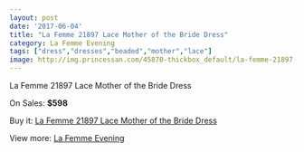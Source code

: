 ```yaml
---
layout: post
date: '2017-06-04'
title: "La Femme 21897 Lace Mother of the Bride Dress"
category: La Femme Evening
tags: ["dress","dresses","beaded","mother","lace"]
image: http://img.princessan.com/45870-thickbox_default/la-femme-21897-lace-mother-of-the-bride-dress.jpg
---
```

La Femme 21897 Lace Mother of the Bride Dress

On Sales: **$598**
<a href="https://www.princessan.com/en/la-femme-evening/21086-la-femme-21897-lace-mother-of-the-bride-dress.html"><amp-img layout="responsive" width="600" height="600" src="//img.princessan.com/45870-thickbox_default/la-femme-21897-lace-mother-of-the-bride-dress.jpg" alt="La Femme 21897 Lace Mother of the Bride Dress 0" /></a>
<a href="https://www.princessan.com/en/la-femme-evening/21086-la-femme-21897-lace-mother-of-the-bride-dress.html"><amp-img layout="responsive" width="600" height="600" src="//img.princessan.com/45871-thickbox_default/la-femme-21897-lace-mother-of-the-bride-dress.jpg" alt="La Femme 21897 Lace Mother of the Bride Dress 1" /></a>

Buy it: [La Femme 21897 Lace Mother of the Bride Dress](https://www.princessan.com/en/la-femme-evening/21086-la-femme-21897-lace-mother-of-the-bride-dress.html "La Femme 21897 Lace Mother of the Bride Dress")

View more: [La Femme Evening](https://www.princessan.com/en/29-la-femme-evening "La Femme Evening")